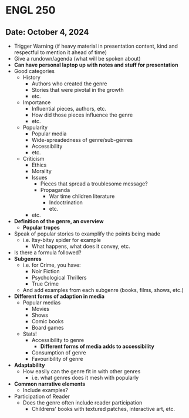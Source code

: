 # ENGL 250

## Date: October 4, 2024

- Trigger Warning (if heavy material in presentation content, kind and respectful to mention it ahead of time)
- Give a rundown/agenda (what will be spoken about)
- **Can have personal laptop up with notes and stuff for presentation**
- Good categories
    - History
        - Authors who created the genre
        - Stories that were pivotal in the growth
        - etc.
    - Importance
        - Influential pieces, authors, etc.
        - How did those pieces influence the genre
        - etc.
    - Popularity
        - Popular media
        - Wide-spreadedness of genre/sub-genres
        - Accessibility
        - etc.
    - Criticism
        - Ethics
        - Morality
        - Issues
            - Pieces that spread a troublesome message?
            - Propaganda
              -  War time children literature
              -  Indoctrination
              -  etc.
        -  etc.
- **Definition of the genre, an overview**
    - **Popular tropes**
- Speak of popular stories to examplify the points being made
    - i.e. Itsy-bitsy spider for example    
        - What happens, what does it convey, etc.
- Is there a formula followed?
- **Subgenres**
    - i.e. for Crime, you have:
        - Noir Fiction
        - Psychological Thrillers
        - True Crime
    - And add examples from each subgenre (books, films, shows, etc.)
- **Different forms of adaption in media**
    - Popular medias
      - Movies
      - Shows
      - Comic books
      - Board games
    - Stats!
      - Accessibility to genre
        - **Different forms of media adds to accessibility**
      - Consumption of genre
      - Favouribility of genre
- **Adaptability**
    - How easily can the genre fit in with other genres
        - i.e. what genres does it mesh with popularly
- **Common narrative elements**
    - Include examples?
- Participation of Reader
    - Does the genre often include reader participation 
      - Childrens' books with textured patches, interactive art, etc.